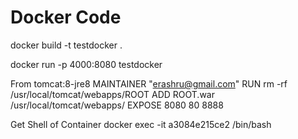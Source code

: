 # Docker Code


docker build -t testdocker .

docker run -p 4000:8080 testdocker

From tomcat:8-jre8
MAINTAINER "erashru@gmail.com"
RUN rm -rf /usr/local/tomcat/webapps/ROOT
ADD ROOT.war /usr/local/tomcat/webapps/
EXPOSE 8080 80 8888

Get Shell of Container
docker exec -it a3084e215ce2 /bin/bash
